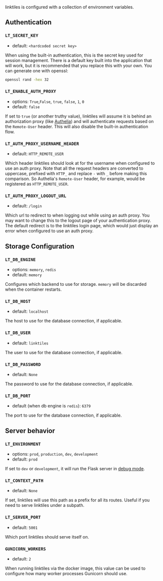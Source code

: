 linktiles is configured with a collection of environment variables. 

## Authentication

### `LT_SECRET_KEY`

- default: `<hardcoded secret key>`

When using the built-in authentication, this is the secret key used for session management. There is a default key built into the application that will work, but it is recommended that you replace this with your own. You can generate one with openssl:

```sh
openssl rand -hex 32
```

### `LT_ENABLE_AUTH_PROXY`

- options: `True`,`False`, `true`, `false`, `1`, `0`
- default: `false`

If set to `true` (or another truthy value), linktiles will assume it is behind an authorization proxy (like [Authelia](https://www.authelia.com/)) and will authenticate requests based on the `Remote-User` header. This will also disable the built-in authentication flow.

### `LT_AUTH_PROXY_USERNAME_HEADER`

- default: `HTTP_REMOTE_USER`

Which header linktiles should look at for the username when configured to use an auth proxy. Note that all the request headers are converted to uppercase, prefixed with `HTTP_` and replace `-` with `_` before making this comparison. So Authelia's `Remote-User` header, for example, would be registered as `HTTP_REMOTE_USER`.

### `LT_AUTH_PROXY_LOGOUT_URL`

- default: `/login`

Which url to redirect to when logging out while using an auth proxy. You may want to change this to the logout page of your authentication proxy. The default redirect is to the linktiles login page, which would just display an error when configured to use an auth proxy.

## Storage Configuration

### `LT_DB_ENGINE`

- options: `memory`, `redis`
- default: `memory`

Configures which backend to use for storage. `memory` will be discarded when the container restarts.

### `LT_DB_HOST`

- default: `localhost`

The host to use for the database connection, if applicable.

### `LT_DB_USER`

- default: `linktiles`

The user to use for the database connection, if applicable.

### `LT_DB_PASSWORD`

- default: `None`

The password to use for the database connection, if applicable.

### `LT_DB_PORT`

- default (when db engine is `redis`): `6379`

The port to use for the database connection, if applicable.

## Server behavior

### `LT_ENVIRONMENT`

- options: `prod`, `production`, `dev`, `development`
- default: `prod`

If set to `dev` or `development`, it will run the Flask server in [debug mode](https://flask.palletsprojects.com/en/stable/quickstart/#debug-mode).

### `LT_CONTEXT_PATH`

- default: `None`

If set, linktiles will use this path as a prefix for all its routes. Useful if you need to serve linktiles under a subpath.

### `LT_SERVER_PORT`

- default: `5001`

Which port linktiles should serve itself on.

### `GUNICORN_WORKERS`

- default: `2`

When running linktiles via the docker image, this value can be used to configure how many worker processes Gunicorn should use.
